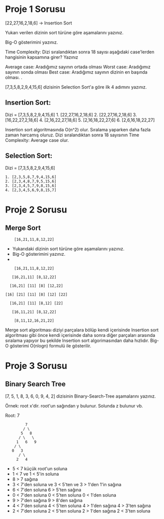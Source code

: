# Proje 1 Sorusu
[22,27,16,2,18,6] -> Insertion Sort

Yukarı verilen dizinin sort türüne göre aşamalarını yazınız.

Big-O gösterimini yazınız.

Time Complexity: Dizi sıralandıktan sonra 18 sayısı aşağıdaki case'lerden hangisinin kapsamına girer? Yazınız

Average case: Aradığımız sayının ortada olması
Worst case: Aradığımız sayının sonda olması
Best case: Aradığımız sayının dizinin en başında olması.
.



[7,3,5,8,2,9,4,15,6] dizisinin Selection Sort'a göre ilk 4 adımını yazınız.

## Insertion Sort:

Dizi = [7,3,5,8,2,9,4,15,6]
    1. [22,27,16,2,18,6]
    2. [22,27,16,2,18,6]
    3. [16,22,27,2,18,6]
    4. [2,16,22,27,18,6]
    5. [2,16,18,22,27,6]
    6. [2,6,16,18,22,27]

 Insertion sort algoritmasında O(n^2) olur. Sıralama yaparken daha fazla zaman harcamış oluruz.
 Dizi sıralandıktan sonra 18 sayısının Time Complexity: Average case olur.

## Selection Sort:
Dizi = [7,3,5,8,2,9,4,15,6]

    1. [2,3,5,8,7,9,4,15,6]
    2. [2,3,4,8,7,9,5,15,6]
    3. [2,3,4,5,7,9,8,15,6]
    4. [2,3,4,5,6,9,8,15,7]

# Proje 2 Sorusu

## Merge Sort
        [16,21,11,8,12,22]

- Yukarıdaki dizinin sort türüne göre aşamalarını yazınız.
- Big-O gösterimini yazınız.
-

        [16,21,11,8,12,22]

       [16,21,11] [8,12,22]

      [16,21] [11] [8] [12,22]

    [16] [21] [11] [8] [12] [22]

      [16,21] [11] [8,12] [22]

       [16,11,21] [8,12,22]

        [8,11,12,16,21,22]

Merge sort algoritması diziyi parçalara bölüp kendi içerisinde Insertion sort algoritması gibi önce kendi içerisinde daha sonra diğer parçaları arasında sıralama yapıyor bu şekilde Insertion sort algorimasından daha hızlıdır. Big-O gösterimi O(nlogn) formulü ile gösterilir.

# Proje 3 Sorusu

## Binary Search Tree

[7, 5, 1, 8, 3, 6, 0, 9, 4, 2] dizisinin Binary-Search-Tree aşamalarını yazınız.

Örnek: root x'dir. root'un sağından y bulunur. Solunda z bulunur vb.

Root: 7

             7
            / \
           5   8
          / \   \
         1   6   9
        / \ 
       0   3
          / \
         2   4

- 5 < 7 küçük root'un soluna
- 1 < 7 ve 1 < 5'in soluna
- 8 > 7 sağına
- 3 < 7'den soluna ve 3 < 5'ten ve 3 > 1'den 1'in sağına
- 6 < 7'den soluna 6 > 5'ten sağına
- 0 < 7'den soluna 0 < 5'ten soluna 0 < 1'den soluna
- 9 > 7'den sağına 9 > 8'den sağına
- 4 < 7'den soluna 4 < 5'ten soluna 4 > 1'den sağına 4 > 3'ten sağına
- 2 < 7'den soluna 2 < 5'ten soluna 2 > 1'den sağına 2 < 3'ten soluna

